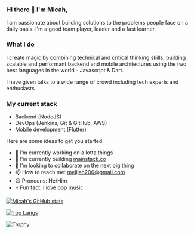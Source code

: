 ### Hi there 👋 I'm Micah,
I am passionate about building solutions to the problems people face on a daily basis. I'm a good team player, leader and a fast learner.

### What I do
I create magic by combining technical and critical thinking skills; building scalable and performant backend and mobile architectures using the two best languages in the world - Javascript & Dart.

I have given talks to a wide range of crowd including tech experts and enthusiasts.

### My current stack
- Backend (NodeJS)
- DevOps (Jenkins, Git & GitHub, AWS)
- Mobile development (Flutter)
<!--
**Megxos/Megxos** is a ✨ _special_ ✨ repository because its `README.md` (this file) appears on your GitHub profile. -->

Here are some ideas to get you started:

- 🔭 I’m currently working on a lotta things
- 🌱 I’m currently building [mainstack.co](https://mainstack.co) 
- 👯 I’m looking to collaborate on the next big thing
- 📫 How to reach me: melijah200@gmail.com
- 😄 Pronouns: He/Him
- ⚡ Fun fact: I love pop music
  
[![Micah's GitHub stats](https://codemicah-readme-stats.vercel.app/api?username=codemicah&count_private=true&show_icons=true&theme=transparent)](https://github.com/anuraghazra/github-readme-stats)
<!-- [![Top Langs](https://github-readme-stats.vercel.app/api?username=codemicah&langs_count=6&hide=css,html&show_icons=true&count_private=true&theme=radical)](https://github.com/anuraghazra/github-readme-stats) -->
[![Top Langs](https://codemicah-readme-stats.vercel.app/api/top-langs/?username=codemicah&langs_count=2&show_icons=true&count_private=true&theme=transparent)](https://github.com/anuraghazra/github-readme-stats)

![Trophy](https://github-profile-trophy.vercel.app/?username=olanetsoft)
